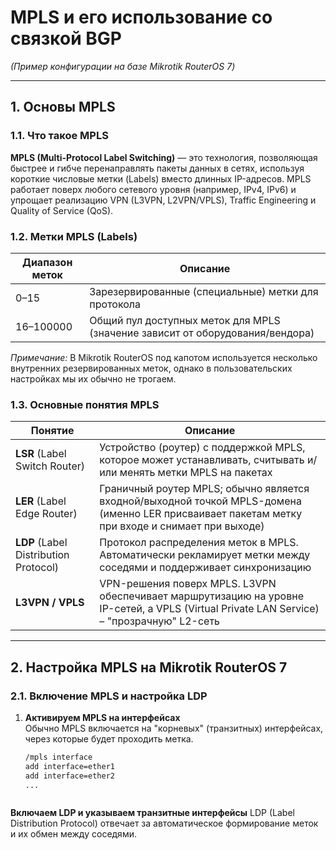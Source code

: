 # MPLS и его использование со связкой BGP  
*(Пример конфигурации на базе Mikrotik RouterOS 7)*

---

## 1. Основы MPLS

### 1.1. Что такое MPLS
**MPLS (Multi-Protocol Label Switching)** — это технология, позволяющая быстрее и гибче перенаправлять пакеты данных в сетях, используя короткие числовые метки (Labels) вместо длинных IP-адресов. MPLS работает поверх любого сетевого уровня (например, IPv4, IPv6) и упрощает реализацию VPN (L3VPN, L2VPN/VPLS), Traffic Engineering и Quality of Service (QoS).

### 1.2. Метки MPLS (Labels)
| Диапазон меток | Описание             |
|---------------|----------------------|
| 0–15          | Зарезервированные (специальные) метки для протокола |
| 16–100000      | Общий пул доступных меток для MPLS (значение зависит от оборудования/вендора) |

*Примечание:* В Mikrotik RouterOS под капотом используется несколько внутренних резервированных меток, однако в пользовательских настройках мы их обычно не трогаем.

### 1.3. Основные понятия MPLS
| Понятие            | Описание |
|--------------------|----------|
| **LSR** (Label Switch Router)       | Устройство (роутер) с поддержкой MPLS, которое может устанавливать, считывать и/или менять метки MPLS на пакетах |
| **LER** (Label Edge Router)         | Граничный роутер MPLS; обычно является входной/выходной точкой MPLS-домена (именно LER присваивает пакетам метку при входе и снимает при выходе) |
| **LDP** (Label Distribution Protocol) | Протокол распределения меток в MPLS. Автоматически рекламирует метки между соседями и поддерживает синхронизацию |
| **L3VPN / VPLS**                    | VPN-решения поверх MPLS. L3VPN обеспечивает маршрутизацию на уровне IP-сетей, а VPLS (Virtual Private LAN Service) – "прозрачную" L2-сеть |

---

## 2. Настройка MPLS на Mikrotik RouterOS 7

### 2.1. Включение MPLS и настройка LDP
1. **Активируем MPLS на интерфейсах**  
   Обычно MPLS включается на "корневых" (транзитных) интерфейсах, через которые будет проходить метка.
   ```bash
   /mpls interface
   add interface=ether1
   add interface=ether2
   ...



**Включаем LDP и указываем транзитные интерфейсы**
LDP (Label Distribution Protocol) отвечает за автоматическое формирование меток и их обмен между соседями.

